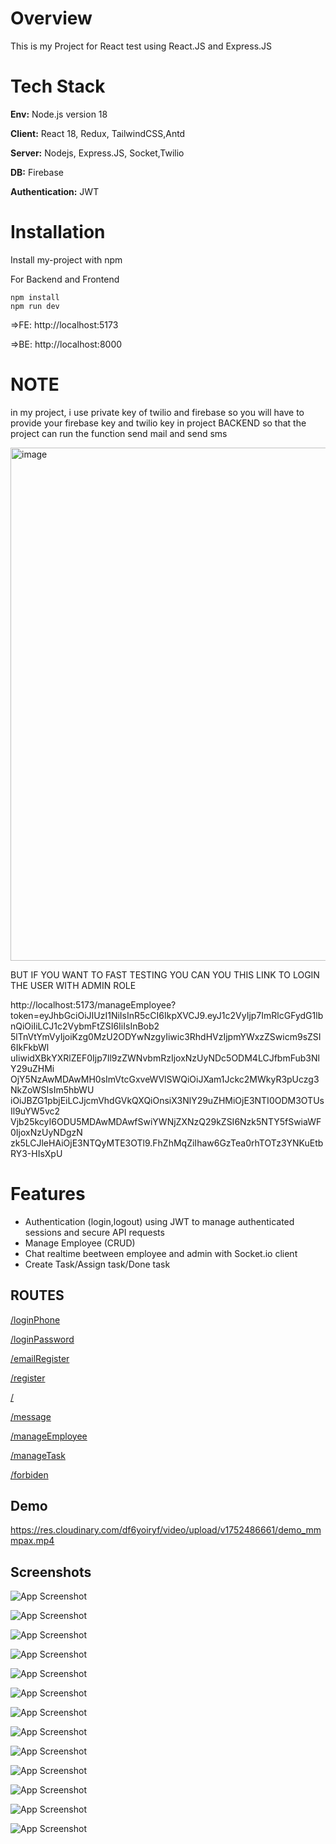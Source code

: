 
# Overview
This is my Project for React test using React.JS and Express.JS

# Tech Stack

**Env:** Node.js version 18

**Client:** React 18, Redux, TailwindCSS,Antd

**Server:** Nodejs, Express.JS, Socket,Twilio

**DB:** Firebase


**Authentication:** JWT




# Installation

Install my-project with npm


 For Backend and Frontend

    npm install 
    npm run dev       
    
=>FE: http://localhost:5173

=>BE: http://localhost:8000


    
# NOTE

in my project, i use private key of twilio and firebase so you will have to provide your firebase key and twilio key in project BACKEND so that the project can run the function send mail and send sms


<img width="1917" height="821" alt="image" src="https://github.com/user-attachments/assets/3b77ade3-46e7-4b42-aed9-dc0a1805bd59" />

BUT IF YOU WANT TO FAST TESTING YOU CAN YOU THIS LINK TO LOGIN THE USER WITH ADMIN ROLE

http://localhost:5173/manageEmployee?token=eyJhbGciOiJIUzI1NiIsInR5cCI6IkpXVCJ9.eyJ1c2VyIjp7ImRlcGFydG1lbnQiOiIiLCJ1c2VybmFtZSI6IiIsInBob2 5lTnVtYmVyIjoiKzg0MzU2ODYwNzgyIiwic3RhdHVzIjpmYWxzZSwicm9sZSI6IkFkbWl uIiwidXBkYXRlZEF0Ijp7Il9zZWNvbmRzIjoxNzUyNDc5ODM4LCJfbmFub3NlY29uZHMi OjY5NzAwMDAwMH0sImVtcGxveWVlSWQiOiJXam1Jckc2MWkyR3pUczg3NkZoWSIsIm5hbWU iOiJBZG1pbjEiLCJjcmVhdGVkQXQiOnsiX3NlY29uZHMiOjE3NTI0ODM3OTUsIl9uYW5vc2 Vjb25kcyI6ODU5MDAwMDAwfSwiYWNjZXNzQ29kZSI6Nzk5NTY5fSwiaWF0IjoxNzUyNDgzN zk5LCJleHAiOjE3NTQyMTE3OTl9.FhZhMqZiIhaw6GzTea0rhTOTz3YNKuEtbRY3-HIsXpU


# Features

- Authentication (login,logout) using  JWT to manage authenticated  sessions and secure API requests
- Manage Employee (CRUD)
- Chat realtime beetween employee and admin with Socket.io client
- Create Task/Assign task/Done task

## ROUTES



   [/loginPhone]()

   [/loginPassword]()

   [/emailRegister]()

   [/register]()

   [/]()

   [/message]()

   [/manageEmployee]()

   [/manageTask]()

   [/forbiden]()

  
  




## Demo
https://res.cloudinary.com/df6yoiryf/video/upload/v1752486661/demo_mmmpax.mp4

## Screenshots

![App Screenshot](https://github.com/user-attachments/assets/7e412569-8130-4a01-9767-ff1f53441b4b)

![App Screenshot](https://github.com/user-attachments/assets/77101d54-d791-4bd4-98ca-840d27db722a)

![App Screenshot](https://github.com/user-attachments/assets/8e676190-842f-44eb-b3d4-4d4a3ae87226)

![App Screenshot](https://github.com/user-attachments/assets/4f95b88b-a916-4dba-ab82-9a0dcb167fd9)

![App Screenshot](https://github.com/user-attachments/assets/b3398162-b996-4f90-b715-2a221b7290aa)


![App Screenshot](https://github.com/user-attachments/assets/00232ee8-e857-437b-a498-cd3c95cd9d86)

![App Screenshot](https://github.com/user-attachments/assets/50c81c89-234d-4c49-92b4-a039d5afb6ac)

![App Screenshot](https://github.com/user-attachments/assets/b1f2c917-5651-44d4-9e46-a25188a7aeb3)

![App Screenshot](https://github.com/user-attachments/assets/6dbf2a3b-2cf3-452d-b277-acbc5c555a78)

![App Screenshot](https://github.com/user-attachments/assets/c6ac4d25-31b0-485f-b5f7-d717a1058e9b)

![App Screenshot](https://github.com/user-attachments/assets/020e34b4-5c18-40d3-a1b7-f1cbd8b8d2ca)

![App Screenshot](https://github.com/user-attachments/assets/76e59020-f2e2-45fc-90fe-e417f4e517a7)

![App Screenshot](https://github.com/user-attachments/assets/db6f524e-70c7-431d-b877-b37b9dc5da3e)






